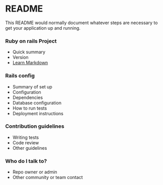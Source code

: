 # README #

This README would normally document whatever steps are necessary to get your application up and running.

### Ruby on rails Project

* Quick summary
* Version
* [Learn Markdown](https://bitbucket.org/tutorials/markdowndemo)

### Rails config

* Summary of set up
* Configuration
* Dependencies
* Database configuration
* How to run tests
* Deployment instructions

### Contribution guidelines ###

* Writing tests
* Code review
* Other guidelines

### Who do I talk to? ###

* Repo owner or admin
* Other community or team contact